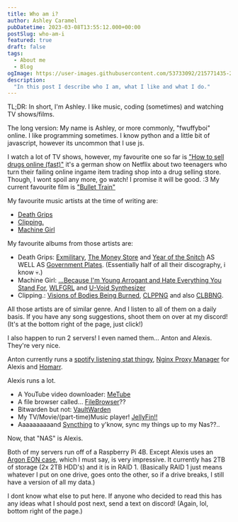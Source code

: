 ```yaml
---
title: Who am i?
author: Ashley Caramel
pubDatetime: 2023-03-08T13:55:12.000+00:00
postSlug: who-am-i
featured: true
draft: false
tags:
  - About me
  - Blog
ogImage: https://user-images.githubusercontent.com/53733092/215771435-25408246-2309-4f8b-a781-1f3d93bdf0ec.png
description:
  "In this post I describe who I am, what I like and what I do."
---
```


TL;DR: In short, I'm Ashley. I like music, coding (sometimes) and watching TV shows/films.

The long version:
My name is Ashley, or more commonly, "fwuffyboi" online.
I like programming sometimes. I know python and a little bit of javascript, however its uncommon that I use js.

I watch a lot of TV shows, however, my favourite one so far is ["How to sell drugs online (fast)"](https://www.themoviedb.org/tv/88236-how-to-sell-drugs-online-fast) it's a german show on Netflix about two teenagers who turn their failing online ingame item trading shop into a drug selling store. Though, I wont spoil any more, go watch! I promise it will be good. :3
My current favourite film is ["Bullet Train"](https://www.themoviedb.org/movie/718930-bullet-train)

My favourite music artists at the time of writing are:
 - [Death Grips](https://genius.com/artists/Death-grips)
 - [Clipping.](https://genius.com/artists/Clipping)
 - [Machine Girl](https://genius.com/artists/Machine-girl)

My favourite albums from those artists are:
 - Death Grips: [Exmilitary](https://genius.com/albums/Death-grips/Exmilitary), [The Money Store](https://genius.com/albums/Death-grips/The-money-store) and [Year of the Snitch](https://genius.com/albums/Death-grips/Year-of-the-snitch) AS WELL AS [Government Plates](https://genius.com/albums/Death-grips/Government-plates). (Essentially half of all their discography, i know 💀.)
 - Machine Girl: [...Because I'm Young Arrogant and Hate Everything You Stand For](https://genius.com/albums/Machine-girl/Because-im-young-arrogant-and-hate-everything-you-stand-for), [WLFGRL](https://genius.com/albums/Machine-girl/Wlfgrl) and [U-Void Synthesizer](https://genius.com/albums/Machine-girl/U-void-synthesizer)
 - Clipping.: [Visions of Bodies Being Burned](https://genius.com/albums/Clipping/Visions-of-bodies-being-burned), [CLPPNG](https://genius.com/albums/Clipping/Clppng) and also [CLBBNG](https://genius.com/albums/Clipping/Clbbng).

All those artists are of similar genre. And I listen to all of them on a daily basis. If you have any song suggestions, shoot them on over at my discord! (It's at the bottom right of the page, just click!)


I also happen to run 2 servers! I even named them... Anton and Alexis. They're very nice.

Anton currently runs a [spotify listening stat thingy](https://github.com/Yooooomi/your_spotify), [Nginx Proxy Manager](https://github.com/NginxProxyManager/nginx-proxy-manager) for Alexis and [Homarr](https://github.com/ajnart/homarr).

Alexis runs a lot.
 - A YouTube video downloader: [MeTube](https://github.com/alexta69/metube)
 - A file browser called... [FileBrowser](https://github.com/filebrowser/filebrowser)??
 - Bitwarden but not: [VaultWarden](https://github.com/dani-garcia/vaultwarden)
 - My TV/Movie/(part-time)Music player! [JellyFin!!](https://github.com/jellyfin/jellyfin)
 - Aaaaaaaaaand [Syncthing](https://github.com/syncthing) to y'know, sync my things up to my Nas??..

Now, that "NAS" is Alexis. 

Both of my servers run off of a Raspberry Pi 4B. Except Alexis uses an [Argon EON case](https://argon40.myshopify.com/products/argon-eon-pi-nas), which I must say, is very impressive. It currently has 2TB of storage (2x 2TB HDD's) and it is in RAID 1. (Basically RAID 1 just means whatever I put on one drive, goes onto the other, so if a drive breaks, I still have a version of all my data.)

I dont know what else to put here. If anyone who decided to read this has any ideas what I should post next, send a text on discord! (Again, lol, bottom right of the page.)
